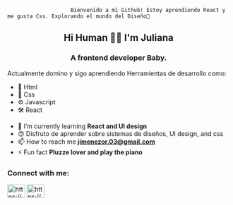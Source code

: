                         Bienvenido a mi Github! Estoy aprendiendo React y me gusta Css. Explorando el mundo del Diseño🦋 
<h2 align="center">Hi Human 🌻🎈 I'm Juliana</h2>
<h3 align="center">A frontend developer Baby. </h3>

<p> Actualmente domino y sigo aprendiendo Herramientas de desarrollo como: <p>
   <ul>
  <li> 📝 Html </li>
  <li> 🎨 Css </li>
  <li> ⚙ Javascript </li>
  <li> 🛠 React </li>
 </ul>


- 🌱 I’m currently learning **React and UI design**
- 😍 Disfruto de aprender sobre sistemas de diseños, UI design, and css 
- 📫 How to reach me **jimenezor.03@gmail.com**
- ⚡ Fun fact **Pluzze lover and play the piano**

<h3 align="left">Connect with me:</h3>
<p align="left">
<a href="https://codepen.io/https://codepen.io/jimenezo94" target="blank"><img align="center" src="https://cdn.jsdelivr.net/npm/simple-icons@3.0.1/icons/codepen.svg" alt="https://codepen.io/jimenezo94" height="30" width="40" /></a>
<a href="https://linkedin.com/in/https://www.linkedin.com/in/jimenez-94/" target="blank"><img align="center" src="https://cdn.jsdelivr.net/npm/simple-icons@3.0.1/icons/linkedin.svg" alt="https://www.linkedin.com/in/jimenez-94/" height="30" width="40" /></a>
</p>
